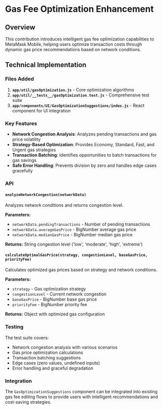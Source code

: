 # Gas Fee Optimization Enhancement

## Overview

This contribution introduces intelligent gas fee optimization capabilities to MetaMask Mobile, helping users optimize transaction costs through dynamic gas price recommendations based on network conditions.

## Technical Implementation

### Files Added

1. **`app/util/gasOptimization.js`** - Core optimization algorithms
2. **`app/util/__tests__/gasOptimization.test.js`** - Comprehensive test suite  
3. **`app/components/UI/GasOptimizationSuggestions/index.js`** - React component for UI integration

### Key Features

- **Network Congestion Analysis**: Analyzes pending transactions and gas price volatility
- **Strategy-Based Optimization**: Provides Economy, Standard, Fast, and Urgent gas strategies
- **Transaction Batching**: Identifies opportunities to batch transactions for gas savings
- **Safe Error Handling**: Prevents division by zero and handles edge cases gracefully

### API

#### `analyzeNetworkCongestion(networkData)`
Analyzes network conditions and returns congestion level.

**Parameters:**
- `networkData.pendingTransactions` - Number of pending transactions
- `networkData.averageGasPrice` - BigNumber average gas price
- `networkData.medianGasPrice` - BigNumber median gas price

**Returns:** String congestion level ('low', 'moderate', 'high', 'extreme')

#### `calculateOptimalGasPrice(strategy, congestionLevel, baseGasPrice, priorityFee)`
Calculates optimized gas prices based on strategy and network conditions.

**Parameters:**
- `strategy` - Gas optimization strategy
- `congestionLevel` - Current network congestion
- `baseGasPrice` - BigNumber base gas price
- `priorityFee` - BigNumber priority fee

**Returns:** Object with optimized gas configuration

### Testing

The test suite covers:
- Network congestion analysis with various scenarios
- Gas price optimization calculations
- Transaction batching suggestions  
- Edge cases (zero values, undefined inputs)
- Error handling and graceful degradation

### Integration

The `GasOptimizationSuggestions` component can be integrated into existing gas fee editing flows to provide users with intelligent recommendations and cost-saving strategies.